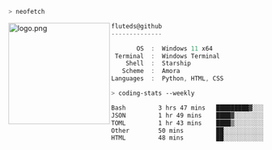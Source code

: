 ```zsh
> neofetch
```

<!--img align="left" src="https://github.com/fluteds.png" alt="logo.png" width="200"/>-->
<img align="left" src="https://external-content.duckduckgo.com/iu/?u=https%3A%2F%2F78.media.tumblr.com%2F975fca5f82161b190efdcaa05ffbd4ec%2Ftumblr_p6q6m9TJF01x3p3jmo1_500.png&f=1&nofb=1" alt="logo.png" width="200"/>

```csharp
fluteds@github
--------------

       OS  :  Windows 11 x64
 Terminal  :  Windows Terminal
    Shell  :  Starship
   Scheme  :  Amora
Languages  :  Python, HTML, CSS
```

```zsh
> coding-stats --weekly
```

<!--START_SECTION:waka-->

```txt
Bash         3 hrs 47 mins   █████████▓░░░░░░░░░░░░░░░   39.12 %
JSON         1 hr 49 mins    ████▓░░░░░░░░░░░░░░░░░░░░   18.78 %
TOML         1 hr 43 mins    ████▒░░░░░░░░░░░░░░░░░░░░   17.82 %
Other        50 mins         ██░░░░░░░░░░░░░░░░░░░░░░░   08.60 %
HTML         48 mins         ██░░░░░░░░░░░░░░░░░░░░░░░   08.31 %
```

<!--END_SECTION:waka-->
